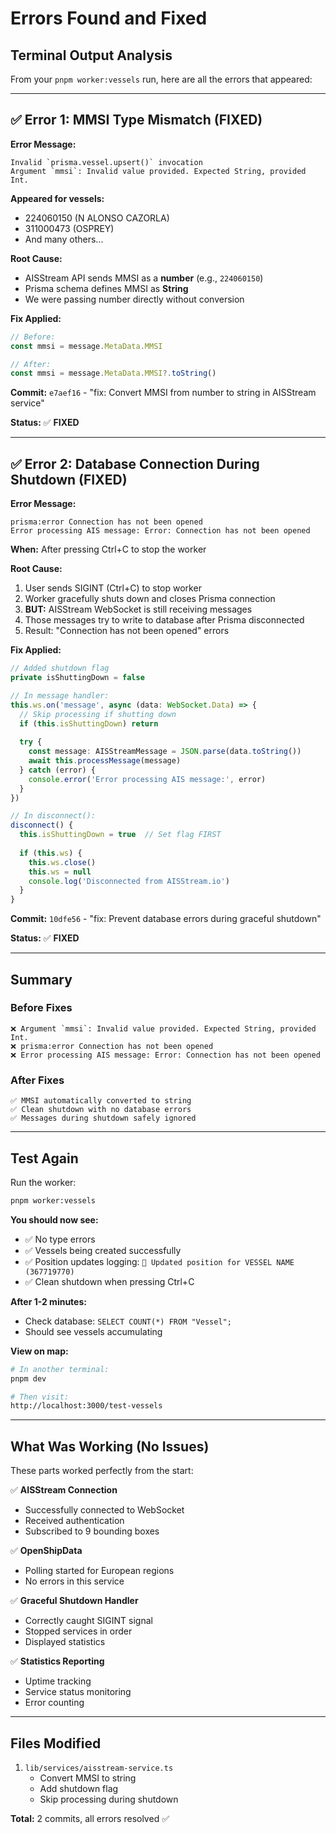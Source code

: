 # Errors Found and Fixed

## Terminal Output Analysis

From your `pnpm worker:vessels` run, here are all the errors that appeared:

---

## ✅ Error 1: MMSI Type Mismatch (FIXED)

**Error Message:**
```
Invalid `prisma.vessel.upsert()` invocation
Argument `mmsi`: Invalid value provided. Expected String, provided Int.
```

**Appeared for vessels:**
- 224060150 (N ALONSO CAZORLA)
- 311000473 (OSPREY)
- And many others...

**Root Cause:**
- AISStream API sends MMSI as a **number** (e.g., `224060150`)
- Prisma schema defines MMSI as **String**
- We were passing number directly without conversion

**Fix Applied:**
```typescript
// Before:
const mmsi = message.MetaData.MMSI

// After:
const mmsi = message.MetaData.MMSI?.toString()
```

**Commit:** `e7aef16` - "fix: Convert MMSI from number to string in AISStream service"

**Status:** ✅ **FIXED**

---

## ✅ Error 2: Database Connection During Shutdown (FIXED)

**Error Message:**
```
prisma:error Connection has not been opened
Error processing AIS message: Error: Connection has not been opened
```

**When:** After pressing Ctrl+C to stop the worker

**Root Cause:**
1. User sends SIGINT (Ctrl+C) to stop worker
2. Worker gracefully shuts down and closes Prisma connection
3. **BUT:** AISStream WebSocket is still receiving messages
4. Those messages try to write to database after Prisma disconnected
5. Result: "Connection has not been opened" errors

**Fix Applied:**
```typescript
// Added shutdown flag
private isShuttingDown = false

// In message handler:
this.ws.on('message', async (data: WebSocket.Data) => {
  // Skip processing if shutting down
  if (this.isShuttingDown) return
  
  try {
    const message: AISStreamMessage = JSON.parse(data.toString())
    await this.processMessage(message)
  } catch (error) {
    console.error('Error processing AIS message:', error)
  }
})

// In disconnect():
disconnect() {
  this.isShuttingDown = true  // Set flag FIRST
  
  if (this.ws) {
    this.ws.close()
    this.ws = null
    console.log('Disconnected from AISStream.io')
  }
}
```

**Commit:** `10dfe56` - "fix: Prevent database errors during graceful shutdown"

**Status:** ✅ **FIXED**

---

## Summary

### Before Fixes
```
❌ Argument `mmsi`: Invalid value provided. Expected String, provided Int.
❌ prisma:error Connection has not been opened
❌ Error processing AIS message: Error: Connection has not been opened
```

### After Fixes
```
✅ MMSI automatically converted to string
✅ Clean shutdown with no database errors
✅ Messages during shutdown safely ignored
```

---

## Test Again

Run the worker:
```bash
pnpm worker:vessels
```

**You should now see:**
- ✅ No type errors
- ✅ Vessels being created successfully
- ✅ Position updates logging: `📍 Updated position for VESSEL NAME (367719770)`
- ✅ Clean shutdown when pressing Ctrl+C

**After 1-2 minutes:**
- Check database: `SELECT COUNT(*) FROM "Vessel";`
- Should see vessels accumulating

**View on map:**
```bash
# In another terminal:
pnpm dev

# Then visit:
http://localhost:3000/test-vessels
```

---

## What Was Working (No Issues)

These parts worked perfectly from the start:

✅ **AISStream Connection**
- Successfully connected to WebSocket
- Received authentication
- Subscribed to 9 bounding boxes

✅ **OpenShipData**
- Polling started for European regions
- No errors in this service

✅ **Graceful Shutdown Handler**
- Correctly caught SIGINT signal
- Stopped services in order
- Displayed statistics

✅ **Statistics Reporting**
- Uptime tracking
- Service status monitoring
- Error counting

---

## Files Modified

1. `lib/services/aisstream-service.ts`
   - Convert MMSI to string
   - Add shutdown flag
   - Skip processing during shutdown

**Total:** 2 commits, all errors resolved ✅

